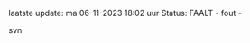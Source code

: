 laatste update: 
ma 06-11-2023 18:02   uur 
Status: FAALT - fout - 
<div class="service R">svn</div>